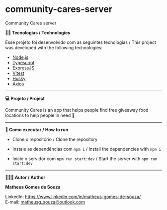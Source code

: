 # community-cares-server
Community Cares server

**👨‍💻 Tecnologias / Technologies**

Esse projeto foi desenvolvido com as seguintes tecnologias / This project was developed with the following technologies:

- [Node.js](https://nodejs.org/en)
- [Typescript](https://www.typescriptlang.org/)
- [ExpressJS](https://expressjs.com/)
- [Vitest](https://vitest.dev/)
- [Husky](https://typicode.github.io/husky/)
- [Axios](https://axios-http.com/)


-----------------------------------------------------------------------------------------------------------------------------------------------------------------------------------

**💻 Projeto / Project**

Community Cares is an app that helps people find free giveaway food locations to help people in need 🧡

-----------------------------------------------------------------------------------------------------------------------------------------------------------------------------------

**🚀 Como executar / How to run**

- Clone o repositório / Clone the repository 

- Instale as dependências com `npm i` / Install the dependencies with `npm i`
- Inicie o servidor com `npm run start:dev` / Start the server with `npm run start:dev`

-----------------------------------------------------------------------------------------------------------------------------------------------------------------------------------

**🧑🏾‍💻 Autor / Author**

**Matheus Gomes de Souza**

LinkedIn: https://www.linkedin.com/in/matheus-gomes-de-souza/ <br/>
E-mail: matheusg_souza@outlook.com
